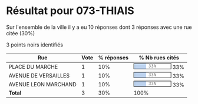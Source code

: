 # Résultat pour 073-THIAIS

Sur l'ensemble de la ville il y a eu 10 réponses dont 3 réponses avec une rue citée (30%)

3 points noirs identifiés

| Rue | Vote | % réponses | % Nb rues cités|
|-----|------|------------|----------------|
| PLACE DU MARCHE | 1 | 10% | <img src="../../img/bar_33.gif" />&nbsp;33%|
| AVENUE DE VERSAILLES | 1 | 10% | <img src="../../img/bar_33.gif" />&nbsp;33%|
| AVENUE LEON MARCHAND | 1 | 10% | <img src="../../img/bar_33.gif" />&nbsp;33%|
| **Total** | 3 | 30% | 100%|
